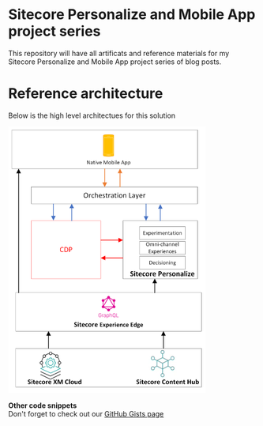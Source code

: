 # Sitecore Personalize and Mobile App project series
This repository will have all artificats and reference materials for my Sitecore Personalize and Mobile App project series of blog posts.

# Reference architecture
Below is the high level architectues for this solution


<img src="docs/sitecore-personalize-mobile-app-architecture.png" alt="Reference architecture" width="400"/>
	

**Other code snippets**  
Don't forget to check out our [GitHub Gists page](https://gist.github.com/JuliusAngwenyi)

